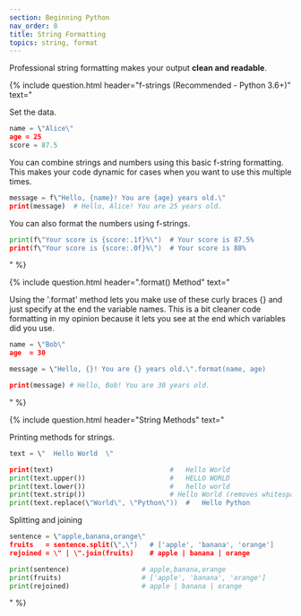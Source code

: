 ```yaml
---
section: Beginning Python
nav_order: 8
title: String Formatting
topics: string, format
---
```


Professional string formatting makes your output **clean and readable**.

{% include question.html header="f-strings (Recommended - Python 3.6+)" text="

Set the data.

```python
name = \"Alice\"
age = 25
score = 87.5
```
You can combine strings and numbers using this basic f-string formatting. This makes your code dynamic for cases when you want to use this multiple times.

```python
message = f\"Hello, {name}! You are {age} years old.\"
print(message)  # Hello, Alice! You are 25 years old.
```

You can also format the numbers using f-strings.

```python
print(f\"Your score is {score:.1f}%\")  # Your score is 87.5%
print(f\"Your score is {score:.0f}%\")  # Your score is 88%
```
" %}

{% include question.html header=".format() Method" text="

Using the '.format' method lets you make use of these curly braces {} and just specify at the end the variable names. This is a bit cleaner code formatting in my opinion because it lets you see at the end which variables did you use.

```python
name = \"Bob\"
age  = 30

message = \"Hello, {}! You are {} years old.\".format(name, age)

print(message) # Hello, Bob! You are 30 years old.
```
" %}

{% include question.html header="String Methods" text="

Printing methods for strings.

```python
text = \"  Hello World  \"

print(text)                             #   Hello World  
print(text.upper())                     #   HELLO WORLD  
print(text.lower())                     #   hello world  
print(text.strip())                     # Hello World (removes whitespace)
print(text.replace(\"World\", \"Python\"))  #   Hello Python  
```

Splitting and joining

```python
sentence = \"apple,banana,orange\"
fruits   = sentence.split(\",\")   # ['apple', 'banana', 'orange']
rejoined = \" | \".join(fruits)    # apple | banana | orange

print(sentence)                  # apple,banana,orange
print(fruits)                    # ['apple', 'banana', 'orange']
print(rejoined)                  # apple | banana | orange
```
" %}
